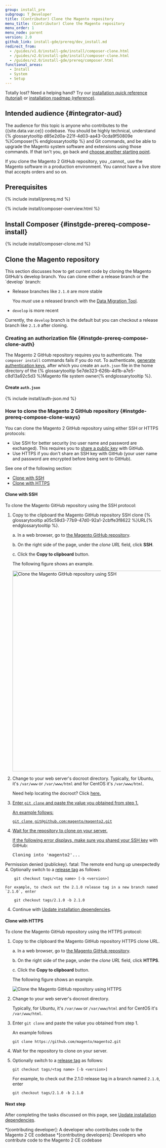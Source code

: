 ```yaml
---
group: install_pre
subgroup: T_Developer
title: (Contributor) Clone the Magento repository
menu_title: (Contributor) Clone the Magento repository
menu_order: 1
menu_node: parent
version: 2.0
github_link: install-gde/prereq/dev_install.md
redirect_from:
  - /guides/v1.0/install-gde/install/composer-clone.html
  - /guides/v2.0/install-gde/install/composer-clone.html
  - /guides/v2.0/install-gde/prereq/composer.html
functional_areas:
  - Install
  - System
  - Setup
---
```


<div class="bs-callout bs-callout-tip">
  <p>Totally lost? Need a helping hand? Try our <a href="{{page.baseurl}}/install-gde/install-quick-ref.html">installation quick reference (tutorial)</a> or <a href="{{page.baseurl}}/install-gde/install-roadmap_part1.html">installation roadmap (reference)</a>.</p>
</div>

## Intended audience {#integrator-aud}
The audience for this topic is anyone who contributes to the {{site.data.var.ce}} codebase. You should be highly technical, understand {% glossarytooltip d85e2d0a-221f-4d03-aa43-0cda9f50809e %}Composer{% endglossarytooltip %} and Git commands, and be able to upgrade the Magento system software and extensions using those commands. If that isn't you, go back and <a href="{{page.baseurl}}/install-gde/bk-install-guide.html">choose another starting point</a>.

<div class="bs-callout bs-callout-warning" markdown="1">
If you clone the Magento 2 GitHub repository, you _cannot_ use the Magento software in a production environment. You cannot have a live store that accepts orders and so on.
</div>

## Prerequisites
{% include install/prereq.md %}

{% include install/composer-overview.html %}

## Install Composer {#instgde-prereq-compose-install}
{% include install/composer-clone.md %}

<h2 id="instgde-prereq-compose-clone">Clone the Magento repository</h2>
This section discusses how to get current code by cloning the Magento GitHub's develop branch. You can clone either a release branch or the `develop` branch:

*	Release branches like `2.1.0` are more stable

	You *must* use a released branch with the <a href="{{page.baseurl}}/migration/bk-migration-guide.html">Data Migration Tool</a>.
*	`develop` is more recent

Currently, the `develop` branch is the default but you can checkout a release branch like `2.1.0` after cloning.

### Creating an authorization file {#instgde-prereq-compose-clone-auth}
The Magento 2 GitHub repository requires you to authenticate. The `composer install` commands fails if you do not. To authenticate, <a href="{{page.baseurl}}/install-gde/prereq/connect-auth.html">generate authentication keys</a>, after which you create an `auth.json` file in the home directory of the {% glossarytooltip 5e7de323-626b-4d1b-a7e5-c8d13a92c5d3 %}Magento file system owner{% endglossarytooltip %}.

#### Create `auth.json`
{% include install/auth-json.md %}

### How to clone the Magento 2 GitHub repository {#instgde-prereq-compose-clone-ways}
You can clone the Magento 2 GitHub repository using either SSH or HTTPS protocols:

*	Use SSH for better security (no user name and password are exchanged). This requires you to <a href="https://help.github.com/articles/generating-ssh-keys/" target="&#95;blank">share a public key</a> with GitHub.
*	Use HTTPS if you don't share an SSH key with GitHub (your user name and password are encrypted before being sent to GitHub).

See one of the following section:

*	<a href="#instgde-prereq-compose-clone-ssh">Clone with SSH</a>
*	<a href="#instgde-prereq-compose-clone-https">Clone with HTTPS</a>

<h4 id="instgde-prereq-compose-clone-ssh">Clone with SSH</h4>

To clone the Magento GitHub repository using the SSH protocol:

1.	Copy to the clipboard the Magento GitHub repository SSH clone {% glossarytooltip a05c59d3-77b9-47d0-92a1-2cbffe3f8622 %}URL{% endglossarytooltip %}.

	a.	In a web browser, go to <a href="https://github.com/magento/magento2" target="&#95;blank">the Magento GitHub repository</a>.

	b.	On the right side of the page, under the *clone URL* field, click **SSH**.

	c.	Click the **Copy to clipboard** button.

	The following figure shows an example.

	<p><img src="{{ site.baseurl }}/common/images/install_mage2_clone-ssh.png" width="650px" alt="Clone the Magento GitHub repository using SSH"></p>

1.	Change to your web server's docroot directory.
	Typically, for Ubuntu, it's `/var/www` or `/var/www/html` and for CentOS it's `/var/www/html`.

	Need help locating the docroot? Click <a href="{{page.baseurl}}/install-gde/basics/basics_docroot.html">here.

2.	Enter `git clone` and paste the value you obtained from step 1.

	An example follows:

		git clone git@github.com:magento/magento2.git

3.	Wait for the repository to clone on your server.

	<div class="bs-callout bs-callout-info" id="info">
		<p>If the following error displays, make sure you <a href="https://help.github.com/articles/generating-ssh-keys/" target="&#95;blank">shared your SSH key</a> with GitHub: </p>
			<pre>Cloning into 'magento2'...
Permission denied (publickey).
fatal: The remote end hung up unexpectedly</pre>
	</div>
4.	Optionally switch to a <a href="https://github.com/magento/magento2/tags" target="&#95;blank">release tag</a> as follows:

		git checkout tags/<tag name> [-b <version>]

	For example, to check out the 2.1.0 release tag in a new branch named `2.1.0`, enter

		git checkout tags/2.1.0 -b 2.1.0

4.	Continue with <a href="{{page.baseurl}}/install-gde/install/prepare-install.html">Update installation dependencies</a>.

<h4 id="instgde-prereq-compose-clone-https">Clone with HTTPS</h4>

To clone the Magento GitHub repository using the HTTPS protocol:

1.	Copy to the clipboard the Magento GitHub repository HTTPS clone URL.

	a.	In a web browser, go to <a href="https://github.com/magento/magento2" target="&#95;blank">the Magento GitHub repository</a>.

	b.	On the right side of the page, under the *clone URL* field, click **HTTPS**.

	c.	Click the **Copy to clipboard** button.

	The following figure shows an example.

	<p><img src="{{ site.baseurl }}/common/images/install_mage2_clone-https.png" alt="Clone the Magento GitHub repository using HTTPS"></p>

1.	Change to your web server's docroot directory.

	Typically, for Ubuntu, it's `/var/www` or `/var/www/html` and for CentOS it's `/var/www/html`.

2.	Enter `git clone` and paste the value you obtained from step 1.

	An example follows

		git clone https://github.com/magento/magento2.git
3.	Wait for the repository to clone on your server.

4.	Optionally switch to a <a href="https://github.com/magento/magento2/tags" target="&#95;blank">release tag</a> as follows:

		git checkout tags/<tag name> [-b <version>]

	For example, to check out the 2.1.0 release tag in a branch named `2.1.0`, enter

		git checkout tags/2.1.0 -b 2.1.0

#### Next step
After completing the tasks discussed on this page, see <a href="{{page.baseurl}}/install-gde/install/prepare-install.html">Update installation dependencies</a>.



<!-- ABBREVIATIONS -->

*[contributing developer]: A developer who contributes code to the Magento 2 CE codebase
*[contributing developers]: Developers who contribute code to the Magento 2 CE codebase
